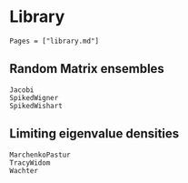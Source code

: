 # Library

```@contents
Pages = ["library.md"]
```

## Random Matrix ensembles

```@docs
Jacobi
SpikedWigner
SpikedWishart
```

## Limiting eigenvalue densities

```@docs
MarchenkoPastur
TracyWidom
Wachter
```
